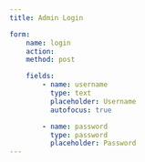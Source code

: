 ```yaml
---
title: Admin Login

form:
    name: login
    action:
    method: post

    fields:
        - name: username
          type: text
          placeholder: Username
          autofocus: true

        - name: password
          type: password
          placeholder: Password
---
```



